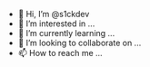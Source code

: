 - 👋 Hi, I’m @s1ckdev
- 👀 I’m interested in ...
- 🌱 I’m currently learning ...
- 💞️ I’m looking to collaborate on ...
- 📫 How to reach me ...

<!---
s1ckdev/s1ckdev is a ✨ special ✨ repository because its `README.md` (this file) appears on your GitHub profile.
You can click the Preview link to take a look at your changes.
--->

